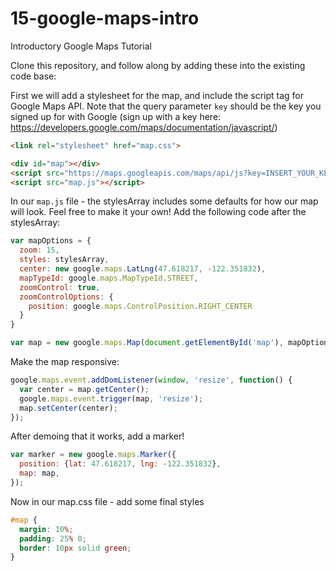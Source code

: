 # 15-google-maps-intro
Introductory Google Maps Tutorial

Clone this repository, and follow along by adding these into the existing code base:  


First we will add a stylesheet for the map, and include the script tag for Google Maps API. Note that the query parameter `key` should be the key you signed up for with Google (sign up with a key here: https://developers.google.com/maps/documentation/javascript/)
```html
<link rel="stylesheet" href="map.css">

<div id="map"></div>
<script src="https://maps.googleapis.com/maps/api/js?key=INSERT_YOUR_KEY_HERE&v=3.exp&libraries=visualization"></script>
<script src="map.js"></script>
```

In our `map.js` file - the stylesArray includes some defaults for how our map will look. Feel free to make it your own! Add the following code after the stylesArray:

```js
var mapOptions = {
  zoom: 15,
  styles: stylesArray,
  center: new google.maps.LatLng(47.618217, -122.351832),
  mapTypeId: google.maps.MapTypeId.STREET,
  zoomControl: true,
  zoomControlOptions: {
    position: google.maps.ControlPosition.RIGHT_CENTER
  }
}

var map = new google.maps.Map(document.getElementById('map'), mapOptions);
```
Make the map responsive:
```js
google.maps.event.addDomListener(window, 'resize', function() {
  var center = map.getCenter();
  google.maps.event.trigger(map, 'resize');
  map.setCenter(center);
});
```
After demoing that it works, add a marker!
```js
var marker = new google.maps.Marker({
  position: {lat: 47.618217, lng: -122.351832},
  map: map,
});
```
Now in our map.css file - add some final styles
```css
#map {
  margin: 10%;
  padding: 25% 0;
  border: 10px solid green;
}

```

